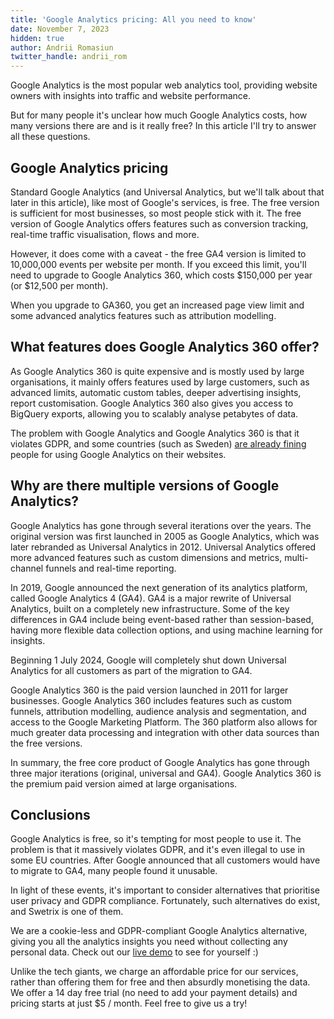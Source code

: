 ```yaml
---
title: 'Google Analytics pricing: All you need to know'
date: November 7, 2023
hidden: true
author: Andrii Romasiun
twitter_handle: andrii_rom
---
```


Google Analytics is the most popular web analytics tool, providing website owners with insights into traffic and website performance.

But for many people it's unclear how much Google Analytics costs, how many versions there are and is it really free?
In this article I'll try to answer all these questions.

<h2>
  Google Analytics pricing
</h2>
Standard Google Analytics (and Universal Analytics, but we'll talk about that later in this article), like most of Google's services, is free. 
The free version is sufficient for most businesses, so most people stick with it. The free version of Google Analytics offers features such as conversion tracking, real-time traffic visualisation, flows and more.

However, it does come with a caveat - the free GA4 version is limited to 10,000,000 events per website per month.
If you exceed this limit, you'll need to upgrade to Google Analytics 360, which costs $150,000 per year (or $12,500 per month).

When you upgrade to GA360, you get an increased page view limit and some advanced analytics features such as attribution modelling.

<h2>
  What features does Google Analytics 360 offer?
</h2>
As Google Analytics 360 is quite expensive and is mostly used by large organisations, it mainly offers features used by large customers, such as advanced limits, automatic custom tables, deeper advertising insights, report customisation.
Google Analytics 360 also gives you access to BigQuery exports, allowing you to scalably analyse petabytes of data.

The problem with Google Analytics and Google Analytics 360 is that it violates GDPR, and some countries (such as Sweden) [are already fining](https://swetrix.com/blog/google-analytics/is-google-analytics-illegal-in-sweden) people for using Google Analytics on their websites.

<h2>
  Why are there multiple versions of Google Analytics?
</h2>
Google Analytics has gone through several iterations over the years. The original version was first launched in 2005 as Google Analytics, which was later rebranded as Universal Analytics in 2012. Universal Analytics offered more advanced features such as custom dimensions and metrics, multi-channel funnels and real-time reporting.

In 2019, Google announced the next generation of its analytics platform, called Google Analytics 4 (GA4). GA4 is a major rewrite of Universal Analytics, built on a completely new infrastructure. Some of the key differences in GA4 include being event-based rather than session-based, having more flexible data collection options, and using machine learning for insights.

Beginning 1 July 2024, Google will completely shut down Universal Analytics for all customers as part of the migration to GA4.

Google Analytics 360 is the paid version launched in 2011 for larger businesses. Google Analytics 360 includes features such as custom funnels, attribution modelling, audience analysis and segmentation, and access to the Google Marketing Platform. The 360 platform also allows for much greater data processing and integration with other data sources than the free versions.

In summary, the free core product of Google Analytics has gone through three major iterations (original, universal and GA4). Google Analytics 360 is the premium paid version aimed at large organisations.

<h2>
  Conclusions
</h2>
Google Analytics is free, so it's tempting for most people to use it. The problem is that it massively violates GDPR, and it's even illegal to use in some EU countries.
After Google announced that all customers would have to migrate to GA4, many people found it unusable.

In light of these events, it's important to consider alternatives that prioritise user privacy and GDPR compliance. Fortunately, such alternatives do exist, and Swetrix is one of them.

We are a cookie-less and GDPR-compliant Google Analytics alternative, giving you all the analytics insights you need without collecting any personal data. Check out our [live demo](https://swetrix.com/projects/STEzHcB1rALV) to see for yourself :)

Unlike the tech giants, we charge an affordable price for our services, rather than offering them for free and then absurdly monetising the data. We offer a 14 day free trial (no need to add your payment details) and pricing starts at just $5 / month. Feel free to give us a try!
